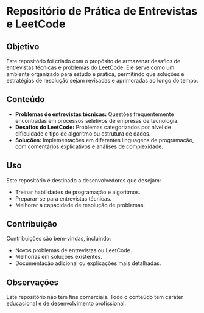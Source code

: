 # Repositório de Prática de Entrevistas e LeetCode

## Objetivo
Este repositório foi criado com o propósito de armazenar desafios de entrevistas técnicas e problemas do LeetCode. Ele serve como um ambiente organizado para estudo e prática, permitindo que soluções e estratégias de resolução sejam revisadas e aprimoradas ao longo do tempo.

## Conteúdo
- **Problemas de entrevistas técnicas:** Questões frequentemente encontradas em processos seletivos de empresas de tecnologia.
- **Desafios do LeetCode:** Problemas categorizados por nível de dificuldade e tipo de algoritmo ou estrutura de dados.
- **Soluções:** Implementações em diferentes linguagens de programação, com comentários explicativos e análises de complexidade.

## Uso
Este repositório é destinado a desenvolvedores que desejam:
- Treinar habilidades de programação e algoritmos.
- Preparar-se para entrevistas técnicas.
- Melhorar a capacidade de resolução de problemas.

## Contribuição
Contribuições são bem-vindas, incluindo:
- Novos problemas de entrevistas ou LeetCode.
- Melhorias em soluções existentes.
- Documentação adicional ou explicações mais detalhadas.

## Observações
Este repositório não tem fins comerciais. Todo o conteúdo tem caráter educacional e de desenvolvimento profissional.
